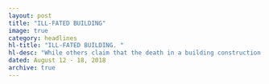 ```yaml
---
layout: post
title: "ILL-FATED BUILDING"
image: true
category: headlines
hl-title: "ILL-FATED BUILDING. "
hl-desc: "While others claim that the death in a building construction is an offer to the earth, an aerial view of a building at the corner of H. Grupo and CPG Avenue is of no exception. The commercial building is contracted by Dakay Construction of Cebu which became viral in the social media after its beam caved in last Wednesday afternoon. One person died in the incident while two others are seriously injured. (CONTRIBUTED PHOTO) "
dated: August 12 - 18, 2018
archive: true
---
```

